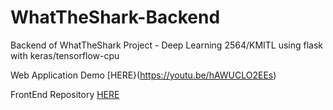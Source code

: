 # WhatTheShark-Backend
Backend of WhatTheShark Project - Deep Learning 2564/KMITL
using flask with keras/tensorflow-cpu

Web Application Demo [HERE}(https://youtu.be/hAWUCLO2EEs)

FrontEnd Repository [HERE](https://git.io/JSHTi)


